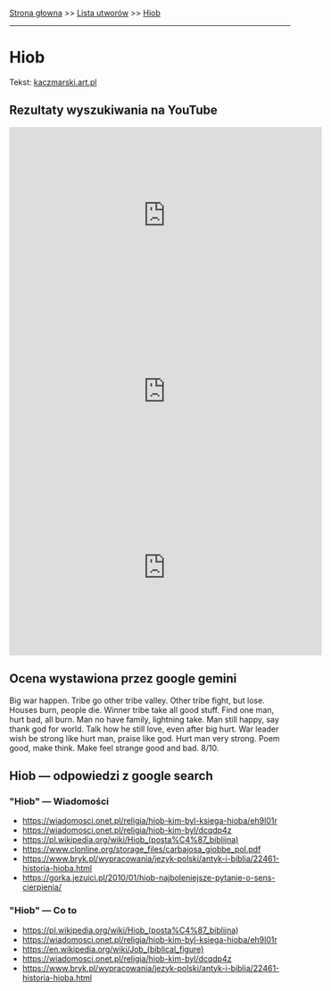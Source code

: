 [Strona głowna](../index.md) >> [Lista utworów](../list.md) >> [Hiob](171.md)

---

# Hiob

Tekst: [kaczmarski.art.pl](https://www.kaczmarski.art.pl/tworczosc/wiersze/hiob/)

## Rezultaty wyszukiwania na YouTube

<iframe width="560" height="315" src="https://www.youtube.com/embed/s1YYdNqlpmE?si=IdontcarewhotheIRSsendsImnotpayingtaxes" title="YouTube video player" frameborder="0" allow="accelerometer; autoplay; clipboard-write; encrypted-media; gyroscope; picture-in-picture; web-share" referrerpolicy="strict-origin-when-cross-origin" allowfullscreen></iframe>

<iframe width="560" height="315" src="https://www.youtube.com/embed/hIum2spZknY?si=IdontcarewhotheIRSsendsImnotpayingtaxes" title="YouTube video player" frameborder="0" allow="accelerometer; autoplay; clipboard-write; encrypted-media; gyroscope; picture-in-picture; web-share" referrerpolicy="strict-origin-when-cross-origin" allowfullscreen></iframe>

<iframe width="560" height="315" src="https://www.youtube.com/embed/NTNcxGVgn9I?si=IdontcarewhotheIRSsendsImnotpayingtaxes" title="YouTube video player" frameborder="0" allow="accelerometer; autoplay; clipboard-write; encrypted-media; gyroscope; picture-in-picture; web-share" referrerpolicy="strict-origin-when-cross-origin" allowfullscreen></iframe>

## Ocena wystawiona przez google gemini

Big war happen. Tribe go other tribe valley. Other tribe fight, but lose. Houses burn, people die. Winner tribe take all good stuff. Find one man, hurt bad, all burn. Man no have family, lightning take. Man still happy, say thank god for world. Talk how he still love, even after big hurt. War leader wish be strong like hurt man, praise like god. Hurt man very strong. Poem good, make think. Make feel strange good and bad. 8/10.


## Hiob — odpowiedzi z google search

### "Hiob" — Wiadomości

 - <https://wiadomosci.onet.pl/religia/hiob-kim-byl-ksiega-hioba/eh9l01r>
 - <https://wiadomosci.onet.pl/religia/hiob-kim-byl/dcqdp4z>
 - <https://pl.wikipedia.org/wiki/Hiob_(posta%C4%87_biblijna)>
 - <https://www.clonline.org/storage_files/carbajosa_giobbe_pol.pdf>
 - <https://www.bryk.pl/wypracowania/jezyk-polski/antyk-i-biblia/22461-historia-hioba.html>
 - <https://gorka.jezuici.pl/2010/01/hiob-najboleniejsze-pytanie-o-sens-cierpienia/>

### "Hiob" — Co to

 - <https://pl.wikipedia.org/wiki/Hiob_(posta%C4%87_biblijna)>
 - <https://wiadomosci.onet.pl/religia/hiob-kim-byl-ksiega-hioba/eh9l01r>
 - <https://en.wikipedia.org/wiki/Job_(biblical_figure)>
 - <https://wiadomosci.onet.pl/religia/hiob-kim-byl/dcqdp4z>
 - <https://www.bryk.pl/wypracowania/jezyk-polski/antyk-i-biblia/22461-historia-hioba.html>

